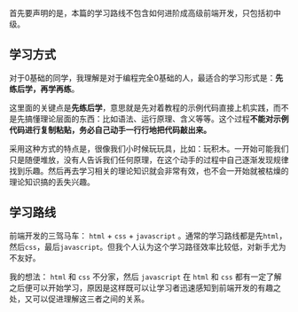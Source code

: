 首先要声明的是，本篇的学习路线不包含如何进阶成高级前端开发，只包括初中级。


## 学习方式

对于0基础的同学，我理解是对于编程完全0基础的人，最适合的学习形式是：**先练后学，再学再练**。

这里面的关键点是**先练后学**，意思就是先对着教程的示例代码直接上机实践，而不是先搞懂理论层面的东西：比如语法、运行原理、含义等等。这个过程**不能对示例代码进行复制粘贴，务必自己动手一行行地把代码敲出来。**

采用这种方式的特点是，很像我们小时候玩玩具，比如：玩积木。一开始可能我们只是随便堆放，没有人告诉我们任何原理，在这个动手的过程中自己逐渐发现规律找到乐趣。然后再去学习相关的理论知识就会非常有效，也不会一开始就被枯燥的理论知识搞的丢失兴趣。

## 学习路线


前端开发的三驾马车： `html` + `css` + `javascript` 。通常的学习路线都是先`html`，然后`css`，最后`javascript`。但我个人认为这个学习路径效率比较低，对新手尤为不友好。

我的想法： `html` 和 `css` 不分家，然后 `javascript` 在 `html` 和 `css` 都有一定了解之后便可以开始学习，原因是这样既可以让学习者迅速感知到前端开发的有趣之处，又可以促进理解这三者之间的关系。



